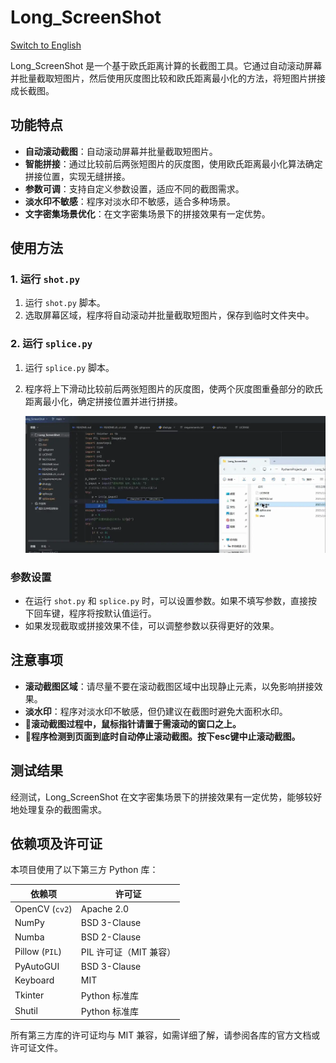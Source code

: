 # Long_ScreenShot

[Switch to English](./README.md)

Long_ScreenShot 是一个基于欧氏距离计算的长截图工具。它通过自动滚动屏幕并批量截取短图片，然后使用灰度图比较和欧氏距离最小化的方法，将短图片拼接成长截图。

## 功能特点

- **自动滚动截图**：自动滚动屏幕并批量截取短图片。
- **智能拼接**：通过比较前后两张短图片的灰度图，使用欧氏距离最小化算法确定拼接位置，实现无缝拼接。
- **参数可调**：支持自定义参数设置，适应不同的截图需求。
- **淡水印不敏感**：程序对淡水印不敏感，适合多种场景。
- **文字密集场景优化**：在文字密集场景下的拼接效果有一定优势。

## 使用方法

### 1. 运行 `shot.py`

1. 运行 `shot.py` 脚本。
2. 选取屏幕区域，程序将自动滚动并批量截取短图片，保存到临时文件夹中。

### 2. 运行 `splice.py`

1. 运行 `splice.py` 脚本。

2. 程序将上下滑动比较前后两张短图片的灰度图，使两个灰度图重叠部分的欧氏距离最小化，确定拼接位置并进行拼接。

   ![演示](./EXAMPLE.webp)

### 参数设置

- 在运行 `shot.py` 和 `splice.py` 时，可以设置参数。如果不填写参数，直接按下回车键，程序将按默认值运行。
- 如果发现截取或拼接效果不佳，可以调整参数以获得更好的效果。

## 注意事项

- **滚动截图区域**：请尽量不要在滚动截图区域中出现静止元素，以免影响拼接效果。
- **淡水印**：程序对淡水印不敏感，但仍建议在截图时避免大面积水印。
- 🤖**滚动截图过程中，鼠标指针请置于需滚动的窗口之上。**
- 🤖**程序检测到页面到底时自动停止滚动截图。按下esc键中止滚动截图。**

## 测试结果

经测试，Long_ScreenShot 在文字密集场景下的拼接效果有一定优势，能够较好地处理复杂的截图需求。

## 依赖项及许可证

本项目使用了以下第三方 Python 库：

| 依赖项         | 许可证                 |
| -------------- | ---------------------- |
| OpenCV (`cv2`) | Apache 2.0             |
| NumPy          | BSD 3-Clause           |
| Numba          | BSD 2-Clause           |
| Pillow (`PIL`) | PIL 许可证（MIT 兼容） |
| PyAutoGUI      | BSD 3-Clause           |
| Keyboard       | MIT                    |
| Tkinter        | Python 标准库          |
| Shutil         | Python 标准库          |

所有第三方库的许可证均与 MIT 兼容，如需详细了解，请参阅各库的官方文档或许可证文件。